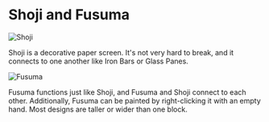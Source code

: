 # Shoji and Fusuma

![Shoji](block:betterwithaddons:shoji@0)

Shoji is a decorative paper screen. It's not very hard to break, and it connects to one another like Iron Bars or Glass Panes.

![Fusuma](block:betterwithaddons:fusuma@0)

Fusuma functions just like Shoji, and Fusuma and Shoji connect to each other. Additionally, Fusuma can be painted by right-clicking it with an empty hand. Most designs are taller or wider than one block.